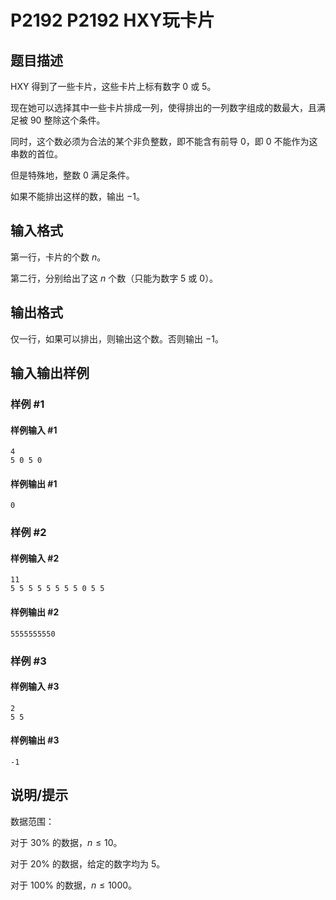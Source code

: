 # P2192 P2192 HXY玩卡片

## 题目描述

HXY 得到了一些卡片，这些卡片上标有数字 $0$ 或 $5$。

现在她可以选择其中一些卡片排成一列，使得排出的一列数字组成的数最大，且满足被 $90$ 整除这个条件。

同时，这个数必须为合法的某个非负整数，即不能含有前导 $0$，即 $0$ 不能作为这串数的首位。

但是特殊地，整数 $0$ 满足条件。

如果不能排出这样的数，输出 $-1$。

## 输入格式

第一行，卡片的个数 $n$。

第二行，分别给出了这 $n$ 个数（只能为数字 $5$ 或 $0$）。

## 输出格式

仅一行，如果可以排出，则输出这个数。否则输出 $-1$。

## 输入输出样例

### 样例 #1

#### 样例输入 #1

```
4
5 0 5 0
```

#### 样例输出 #1

```
0
```

### 样例 #2

#### 样例输入 #2

```
11
5 5 5 5 5 5 5 5 0 5 5
```

#### 样例输出 #2

```
5555555550
```

### 样例 #3

#### 样例输入 #3

```
2
5 5
```

#### 样例输出 #3

```
-1
```

## 说明/提示

数据范围：

对于 $30\%$ 的数据，$n\le 10$。

对于 $20\%$ 的数据，给定的数字均为 $5$。

对于 $100\%$ 的数据，$n\le 1000$。
